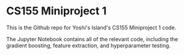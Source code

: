 # CS155 Miniproject 1
This is the Github repo for Yoshi's Island's CS155 Miniproject 1 code.

The Jupyter Notebook contains all of the relevant code, including the gradient boosting, feature extraction, and hyperparameter testing.
